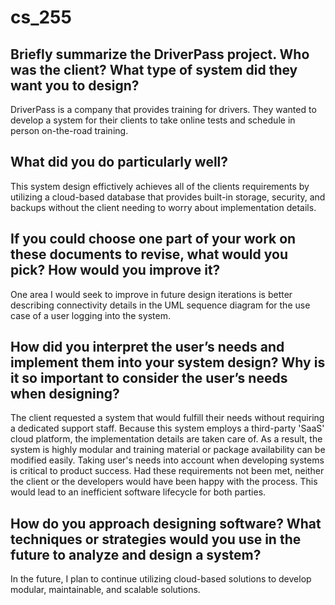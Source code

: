 # cs_255

## Briefly summarize the DriverPass project. Who was the client? What type of system did they want you to design?

DriverPass is a company that provides training for drivers.  They wanted to develop a system for their clients to take online tests and schedule in person on-the-road training. 

## What did you do particularly well?

This system design effictively achieves all of the clients requirements by utilizing a cloud-based database that provides built-in storage, security, and backups without the client needing to worry about implementation details.

## If you could choose one part of your work on these documents to revise, what would you pick? How would you improve it?

One area I would seek to improve in future design iterations is better describing connectivity details in the UML sequence diagram for the use case of a user logging into the system.

## How did you interpret the user’s needs and implement them into your system design? Why is it so important to consider the user’s needs when designing?

The client requested a system that would fulfill their needs without requiring a dedicated support staff.  Because this system employs a third-party 'SaaS' cloud platform, the implementation details are taken care of.  As a result, the system is highly modular and training material or package availability can be modified easily.  Taking user's needs into account when developing systems is critical to product success.  Had these requirements not been met, neither the client or the developers would have been happy with the process.  This would lead to an inefficient software lifecycle for both parties.

## How do you approach designing software? What techniques or strategies would you use in the future to analyze and design a system?

In the future, I plan to continue utilizing cloud-based solutions to develop modular, maintainable, and scalable solutions.
